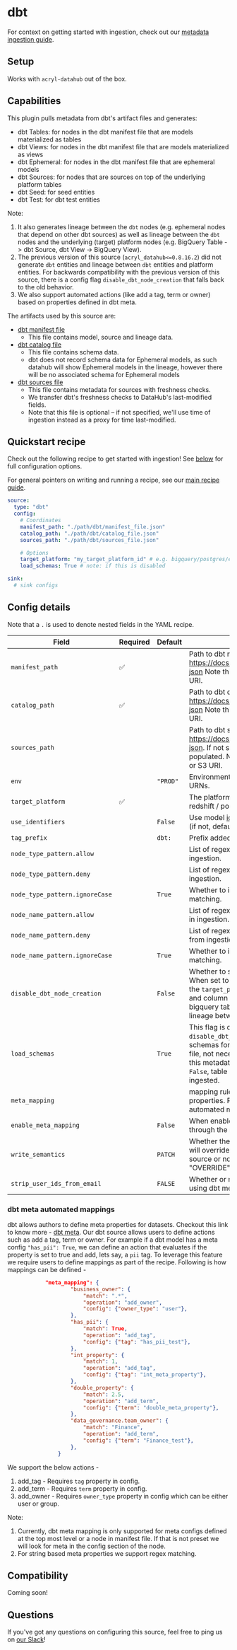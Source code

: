 # dbt

For context on getting started with ingestion, check out our [metadata ingestion guide](../README.md).

## Setup

Works with `acryl-datahub` out of the box.

## Capabilities

This plugin pulls metadata from dbt's artifact files and generates:
- dbt Tables: for nodes in the dbt manifest file that are models materialized as tables
- dbt Views: for nodes in the dbt manifest file that are models materialized as views
- dbt Ephemeral: for nodes in the dbt manifest file that are ephemeral models
- dbt Sources: for nodes that are sources on top of the underlying platform tables
- dbt Seed: for seed entities
- dbt Test: for dbt test entities

Note:
1. It also generates lineage between the `dbt` nodes (e.g. ephemeral nodes that depend on other dbt sources) as well as lineage between the `dbt` nodes and the underlying (target) platform nodes (e.g. BigQuery Table -> dbt Source, dbt View -> BigQuery View).
2. The previous version of this source (`acryl_datahub<=0.8.16.2`) did not generate `dbt` entities and lineage between `dbt` entities and platform entities. For backwards compatibility with the previous version of this source, there is a config flag `disable_dbt_node_creation` that falls back to the old behavior. 
3. We also support automated actions (like add a tag, term or owner) based on properties defined in dbt meta.

The artifacts used by this source are:
- [dbt manifest file](https://docs.getdbt.com/reference/artifacts/manifest-json)
  - This file contains model, source and lineage data.
- [dbt catalog file](https://docs.getdbt.com/reference/artifacts/catalog-json)
  - This file contains schema data.
  - dbt does not record schema data for Ephemeral models, as such datahub will show Ephemeral models in the lineage, however there will be no associated schema for Ephemeral models
- [dbt sources file](https://docs.getdbt.com/reference/artifacts/sources-json)
  - This file contains metadata for sources with freshness checks.
  - We transfer dbt's freshness checks to DataHub's last-modified fields.
  - Note that this file is optional – if not specified, we'll use time of ingestion instead as a proxy for time last-modified.

## Quickstart recipe

Check out the following recipe to get started with ingestion! See [below](#config-details) for full configuration options.

For general pointers on writing and running a recipe, see our [main recipe guide](../README.md#recipes).

```yml
source:
  type: "dbt"
  config:
    # Coordinates
    manifest_path: "./path/dbt/manifest_file.json"
    catalog_path: "./path/dbt/catalog_file.json"
    sources_path: "./path/dbt/sources_file.json"

    # Options
    target_platform: "my_target_platform_id" # e.g. bigquery/postgres/etc.
    load_schemas: True # note: if this is disabled

sink:
  # sink configs
```

## Config details

Note that a `.` is used to denote nested fields in the YAML recipe.

| Field                     | Required | Default  | Description                                                                                                                                           |
| ------------------------- | -------- | -------- | ----------------------------------------------------------------------------------------------------------------------------------------------------- |
| `manifest_path`           | ✅       |          | Path to dbt manifest JSON. See https://docs.getdbt.com/reference/artifacts/manifest-json  Note this can be a local file, an https URL or S3 URI.                    |
| `catalog_path`            | ✅       |          | Path to dbt catalog JSON. See https://docs.getdbt.com/reference/artifacts/catalog-json    Note this can be a local file, an https URL or S3 URI.                    |
| `sources_path`            |          |          | Path to dbt sources JSON. See https://docs.getdbt.com/reference/artifacts/sources-json. If not specified, last-modified fields will not be populated. Note this can be a local file, an https URL or S3 URI. |
| `env`                     |          | `"PROD"` | Environment to use in namespace when constructing URNs.                                                                                               |
| `target_platform`         | ✅       |          | The platform that dbt is loading onto. (e.g. bigquery / redshift / postgres etc.)                                                                                                                 |
| `use_identifiers`         |         | `False`   | Use model [identifier](https://docs.getdbt.com/reference/resource-properties/identifier) instead of model name if defined (if not, default to model name).                                                           |
| `tag_prefix`              |         | `dbt:`    | Prefix added to tags during ingestion. |
| `node_type_pattern.allow` |          |          | List of regex patterns for dbt nodes to include in ingestion.                                                                                                  |
| `node_type_pattern.deny`  |          |          | List of regex patterns for dbt nodes to exclude from ingestion.                                                                                                |
| `node_type_pattern.ignoreCase`  |          | `True` | Whether to ignore case sensitivity during pattern matching.                                                                                                                                  |
| `node_name_pattern.allow` |          |          | List of regex patterns for dbt model names to include in ingestion.                                                                                                  |
| `node_name_pattern.deny`  |          |          | List of regex patterns for dbt model names to exclude from ingestion.                                                                                                |
| `node_name_pattern.ignoreCase`  |          | `True` | Whether to ignore case sensitivity during pattern matching.            |
| `disable_dbt_node_creation`  |          | `False` | Whether to suppress `dbt` dataset metadata creation. When set to `True`, this flag applies the dbt metadata to the `target_platform` entities (e.g. populating schema and column descriptions from dbt into the postgres / bigquery table metadata in DataHub) and generates lineage between the platform entities.                                    |
| `load_schemas`            |      | `True`         | This flag is only consulted when `disable_dbt_node_creation` is set to `True`. Load schemas for `target_platform` entities from dbt catalog file, not necessary when you are already ingesting this metadata from the data platform directly. If set to `False`, table schema details (e.g. columns) will not be ingested.                                    |
| `meta_mapping`            |       |            | mapping rules that will be executed against dbt meta properties. Refer to the section below on dbt meta automated mappings. |
| `enable_meta_mapping`     |       | `False`    | When enabled, applies the mappings that are defined through the `meta_mapping` directives. |
| `write_semantics`         |       | `PATCH`    | Whether the new tags, terms and owners to be added will override the existing ones added only by this source or not. Value for this config can be "PATCH" or "OVERRIDE" |
| `strip_user_ids_from_email` |     | `FALSE`    | Whether or not to strip email id while adding owners using dbt meta actions. | 

### dbt meta automated mappings
dbt allows authors to define meta properties for datasets. Checkout this link to know more - [dbt meta](https://docs.getdbt.com/reference/resource-configs/meta). Our dbt source allows users to define
actions such as add a tag, term or owner. For example if a dbt model has a meta config ```"has_pii": True```, we can define an action 
that evaluates if the property is set to true and add, lets say, a ```pii``` tag.
To leverage this feature we require users to define mappings as part of the recipe. Following is how mappings can be defined - 
```json
            "meta_mapping": {
                    "business_owner": {
                        "match": ".*",
                        "operation": "add_owner",
                        "config": {"owner_type": "user"},
                    },
                    "has_pii": {
                        "match": True,
                        "operation": "add_tag",
                        "config": {"tag": "has_pii_test"},
                    },
                    "int_property": {
                        "match": 1,
                        "operation": "add_tag",
                        "config": {"tag": "int_meta_property"},
                    },
                    "double_property": {
                        "match": 2.5,
                        "operation": "add_term",
                        "config": {"term": "double_meta_property"},
                    },
                    "data_governance.team_owner": {
                        "match": "Finance",
                        "operation": "add_term",
                        "config": {"term": "Finance_test"},
                    },
                }
```
We support the below actions - 
1. add_tag - Requires ```tag``` property in config.
2. add_term - Requires ```term``` property in config.
3. add_owner - Requires ```owner_type``` property in config which can be either user or group.

Note:
1. Currently, dbt meta mapping is only supported for meta configs defined at the top most level or a node in manifest file. If that is not preset we will look for meta in the config section of the node.
2. For string based meta properties we support regex matching.
## Compatibility

Coming soon!

## Questions

If you've got any questions on configuring this source, feel free to ping us on [our Slack](https://slack.datahubproject.io/)!
